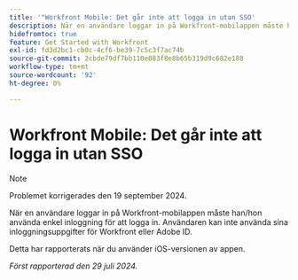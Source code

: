 ```yaml
---
title: '"Workfront Mobile: Det går inte att logga in utan SSO'
description: När en användare loggar in på Workfront-mobilappen måste han/hon använda enkel inloggning för att logga in. Användaren kan inte använda sina inloggningsuppgifter för Workfront eller Adobe ID.
hidefromtoc: true
feature: Get Started with Workfront
exl-id: fd3d2bc1-cb0c-4cf6-be39-7c5c3f7ac74b
source-git-commit: 2cbde79df7bb110e083f8e8b65b319d9c682e188
workflow-type: tm+mt
source-wordcount: '92'
ht-degree: 0%

---
```


# Workfront Mobile: Det går inte att logga in utan SSO

>[!NOTE]
>
>Problemet korrigerades den 19 september 2024.

När en användare loggar in på Workfront-mobilappen måste han/hon använda enkel inloggning för att logga in. Användaren kan inte använda sina inloggningsuppgifter för Workfront eller Adobe ID.

Detta har rapporterats när du använder iOS-versionen av appen.

_Först rapporterad den 29 juli 2024._
